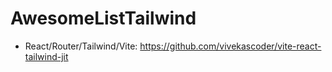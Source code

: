 # AwesomeListTailwind

- React/Router/Tailwind/Vite: https://github.com/vivekascoder/vite-react-tailwind-jit
